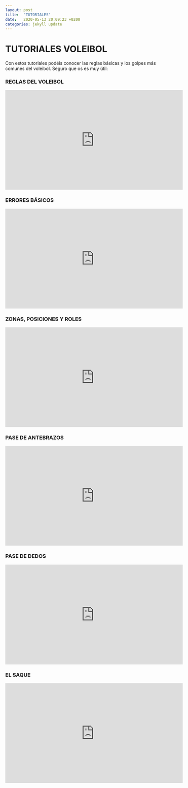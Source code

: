 ```yaml
---
layout: post
title:  "TUTORIALES"
date:   2020-05-13 20:09:23 +0200
categories: jekyll update
---
```


# TUTORIALES VOLEIBOL

Con estos tutoriales podéis conocer las reglas básicas y los golpes más comunes del voleibol. Seguro que os es muy útil:

### REGLAS DEL VOLEIBOL

<iframe width="560" height="315" src="https://www.youtube.com/embed/v_zYuFeA79M" frameborder="0" allow="accelerometer; autoplay; encrypted-media; gyroscope; picture-in-picture" allowfullscreen></iframe>

### ERRORES BÁSICOS

<iframe width="560" height="315" src="https://www.youtube.com/embed/kH0O34rUOzU" frameborder="0" allow="accelerometer; autoplay; encrypted-media; gyroscope; picture-in-picture" allowfullscreen></iframe>

### ZONAS, POSICIONES Y ROLES

<iframe width="560" height="315" src="https://www.youtube.com/embed/T08dXv9vZqI" frameborder="0" allow="accelerometer; autoplay; encrypted-media; gyroscope; picture-in-picture" allowfullscreen></iframe>

### PASE DE ANTEBRAZOS

<iframe width="560" height="315" src="https://www.youtube.com/embed/dVAv-bo6PV4" frameborder="0" allow="accelerometer; autoplay; encrypted-media; gyroscope; picture-in-picture" allowfullscreen></iframe>

### PASE DE DEDOS

<iframe width="560" height="315" src="https://www.youtube.com/embed/uNFRwBGu-Rg" frameborder="0" allow="accelerometer; autoplay; encrypted-media; gyroscope; picture-in-picture" allowfullscreen></iframe>

### EL SAQUE

<iframe width="560" height="315" src="https://www.youtube.com/embed/Ro8UAwYUqCs" frameborder="0" allow="accelerometer; autoplay; encrypted-media; gyroscope; picture-in-picture" allowfullscreen></iframe>
